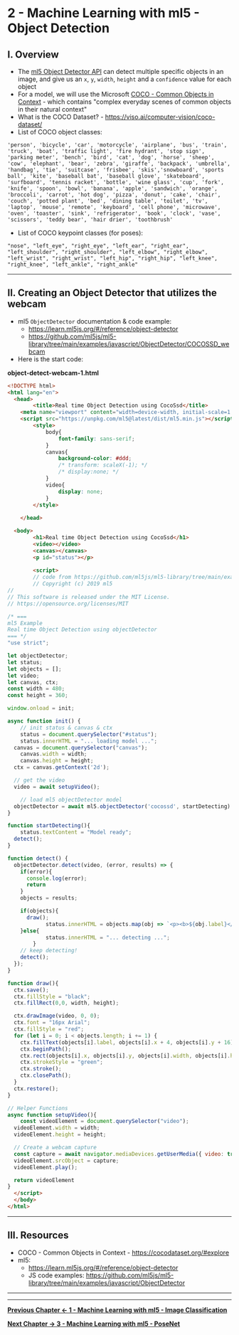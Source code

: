 # 2 - Machine Learning with ml5 - Object Detection

## I. Overview
- The [ml5 Object Detector API](https://learn.ml5js.org/#/reference/object-detector) can detect multiple specific objects in an image, and give us an `x`, `y`, `width`, `height` and a `confidence` value for each object
- For a model, we will use the Microsoft [COCO - Common Objects in Context](https://cocodataset.org/#explore) - which contains "complex everyday scenes of common objects in their natural context"
- What is the COCO Dataset? - https://viso.ai/computer-vision/coco-dataset/
- List of COCO object classes:

`'person', 'bicycle', 'car', 'motorcycle', 'airplane', 'bus', 'train', 'truck', 'boat', 'traffic light', 'fire hydrant', 'stop sign', 'parking meter', 'bench', 'bird', 'cat', 'dog', 'horse', 'sheep', 'cow', 'elephant', 'bear', 'zebra', 'giraffe', 'backpack', 'umbrella', 'handbag', 'tie', 'suitcase', 'frisbee', 'skis','snowboard', 'sports ball', 'kite', 'baseball bat', 'baseball glove', 'skateboard', 'surfboard', 'tennis racket', 'bottle', 'wine glass', 'cup', 'fork', 'knife', 'spoon', 'bowl', 'banana', 'apple', 'sandwich', 'orange', 'broccoli', 'carrot', 'hot dog', 'pizza', 'donut', 'cake', 'chair', 'couch', 'potted plant', 'bed', 'dining table', 'toilet', 'tv', 'laptop', 'mouse', 'remote', 'keyboard', 'cell phone', 'microwave', 'oven', 'toaster', 'sink', 'refrigerator', 'book', 'clock', 'vase', 'scissors', 'teddy bear', 'hair drier', 'toothbrush'`

- List of COCO keypoint classes (for poses):

`"nose", "left_eye", "right_eye", "left_ear", "right_ear", "left_shoulder", "right_shoulder", "left_elbow", "right_elbow", "left_wrist", "right_wrist", "left_hip", "right_hip", "left_knee", "right_knee", "left_ankle", "right_ankle"`

<hr>

## II. Creating an Object Detector that utilizes the webcam

- ml5 `ObjectDetector` documentation & code example:
  - https://learn.ml5js.org/#/reference/object-detector
  - https://github.com/ml5js/ml5-library/tree/main/examples/javascript/ObjectDetector/COCOSSD_webcam
- Here is the start code:

**object-detect-webcam-1.html**

```html
<!DOCTYPE html>
<html lang="en">
  <head>
		<title>Real time Object Detection using CocoSsd</title>
    <meta name="viewport" content="width=device-width, initial-scale=1.0">
    <script src="https://unpkg.com/ml5@latest/dist/ml5.min.js"></script>
		<style>
			body{
				font-family: sans-serif;
			}
			canvas{
				background-color: #ddd;
				/* transform: scaleX(-1); */
				/* display:none; */
			}
			video{
				display: none;
			}
		</style>
	
	</head>

  <body>
		<h1>Real time Object Detection using CocoSsd</h1>
		<video></video>
		<canvas></canvas>
		<p id="status"></p>
		
		<script>
		// code from https://github.com/ml5js/ml5-library/tree/main/examples/javascript/ObjectDetector/COCOSSD_webcam
		// Copyright (c) 2019 ml5
//
// This software is released under the MIT License.
// https://opensource.org/licenses/MIT

/* ===
ml5 Example
Real time Object Detection using objectDetector
=== */
"use strict";

let objectDetector;
let status;
let objects = [];
let video;
let canvas, ctx;
const width = 480;
const height = 360;

window.onload = init;

async function init() {
	// init status & canvas & ctx
	status = document.querySelector("#status");
	status.innerHTML = "... loading model ...";
  canvas = document.querySelector("canvas");
	canvas.width = width;
	canvas.height = height;
  ctx = canvas.getContext('2d');

  // get the video
  video = await setupVideo();

	// load ml5 objectDetector model
  objectDetector = await ml5.objectDetector('cocossd', startDetecting)
}

function startDetecting(){
	status.textContent = "Model ready";
  detect();
}

function detect() {
  objectDetector.detect(video, (error, results) => {
    if(error){
      console.log(error);
      return
    }
    objects = results;

    if(objects){
      draw();
			status.innerHTML = objects.map(obj => `<p><b>${obj.label}</b> - x: ${obj.x.toFixed(0)}, y: ${obj.y.toFixed(0)}, width: ${obj.width.toFixed(0)}, height: ${obj.height.toFixed(0)}, confidence: ${obj.confidence.toFixed(4)}</p>`).join("");
    }else{
			status.innerHTML = "... detecting ...";
		}
    // keep detecting!
    detect();
  });
}

function draw(){
  ctx.save();
  ctx.fillStyle = "black";
  ctx.fillRect(0,0, width, height);

  ctx.drawImage(video, 0, 0);
  ctx.font = "16px Arial";
  ctx.fillStyle = "red";
  for (let i = 0; i < objects.length; i += 1) {
    ctx.fillText(objects[i].label, objects[i].x + 4, objects[i].y + 16); 
    ctx.beginPath();
    ctx.rect(objects[i].x, objects[i].y, objects[i].width, objects[i].height);
    ctx.strokeStyle = "green";
    ctx.stroke();
    ctx.closePath();
  }
  ctx.restore();
}

// Helper Functions
async function setupVideo(){
	const videoElement = document.querySelector("video");
  videoElement.width = width;
  videoElement.height = height;

  // Create a webcam capture
  const capture = await navigator.mediaDevices.getUserMedia({ video: true })
  videoElement.srcObject = capture;
  videoElement.play();

  return videoElement
}
  </script>
  </body>
</html>
```

<hr>

## III. Resources
- COCO - Common Objects in Context - https://cocodataset.org/#explore
- ml5:
  - https://learn.ml5js.org/#/reference/object-detector
  - JS code examples: https://github.com/ml5js/ml5-library/tree/main/examples/javascript/ObjectDetector


<hr><hr>

**[Previous Chapter <- 1 - Machine Learning with ml5 - Image Classification](1-ml-pre-trained-models.md)**

**[Next Chapter -> 3 - Machine Learning with ml5 - PoseNet](3-ml-posenet.md)**
